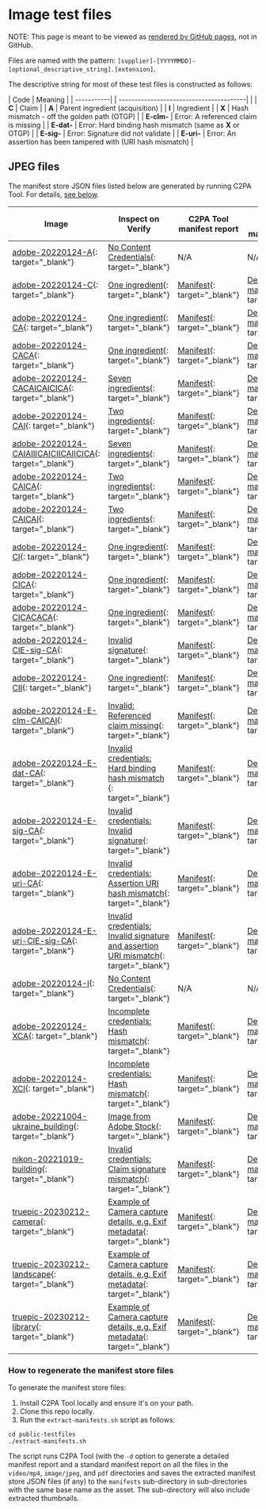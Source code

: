 # Image test files

NOTE: This page is meant to be viewed as [rendered by GitHub pages](https://c2pa.org/public-testfiles/image/), not in GitHub.

Files are named with the pattern: `[supplier]-[YYYYMMDD]-[optional_descriptive_string].[extension]`. 

The descriptive string for most of these test files is constructed as follows:

| Code       | Meaning                                      |
| -----------| | ----------------------------------------|  |
| **C**        | Claim                                      |
| **A**        | Parent ingredient (acquisition)            |
| **I**        | Ingredient                                 |
| **X**        | Hash mismatch - off the golden path (OTGP) |
| **E-clm-**   | Error: A referenced claim is missing |
| **E-dat-**   | Error: Hard binding hash mismatch (same as **X** or OTGP) |
| **E-sig-**   | Error: Signature did not validate |
| **E-uri-**   | Error: An assertion has been tampered with (URI hash mismatch) |

## JPEG files

The manifest store JSON files listed below are generated by running C2PA Tool.  For details, [see below]().

| Image | Inspect on Verify | C2PA Tool manifest report | C2PA Tool detailed manifest report |
|-------|-------------------|-----------------------|------------------------------------|
| [adobe-20220124-A](jpeg/adobe-20220124-A.jpg){: target="_blank"} |[No Content Credentials](https://contentcredentials.org/verify?source=https://c2pa.org/public-testfiles/image/jpeg/adobe-20220124-A.jpg){: target="_blank"} | N/A | N/A |
| [adobe-20220124-C](jpeg/adobe-20220124-C.jpg){: target="_blank"}  |[One ingredient](https://contentcredentials.org/verify?source=https://c2pa.org/public-testfiles/image/jpeg/adobe-20220124-C.jpg){: target="_blank"} | [Manifest](jpeg/manifests/adobe-20220124-C/manifest_store.json){: target="_blank"}  | [Detailed manifest](jpeg/manifests/adobe-20220124-C/detailed.json){: target="_blank"}  |
| [adobe-20220124-CA](jpeg/adobe-20220124-CA.jpg){: target="_blank"} |  [One ingredient](https://contentcredentials.org/verify?source=https://c2pa.org/public-testfiles/image/jpeg/adobe-20220124-CA.jpg){: target="_blank"} | [Manifest](jpeg/manifests/adobe-20220124-CA/manifest_store.json){: target="_blank"}  | [Detailed manifest](jpeg/manifests/adobe-20220124-CA/detailed.json){: target="_blank"}  |
| [adobe-20220124-CACA](jpeg/adobe-20220124-CACA.jpg){: target="_blank"} | [One ingredient](https://contentcredentials.org/verify?source=https://c2pa.org/public-testfiles/image/jpeg/adobe-20220124-CACA.jpg){: target="_blank"} | [Manifest](jpeg/manifests/adobe-20220124-CACA/manifest_store.json){: target="_blank"}  | [Detailed manifest](jpeg/manifests/adobe-20220124-CACA/detailed.json){: target="_blank"}  |
| [adobe-20220124-CACAICAICICA](jpeg/adobe-20220124-CACAICAICICA.jpg){: target="_blank"} | [Seven ingredients](https://contentcredentials.org/verify?source=https://c2pa.org/public-testfiles/image/jpeg/adobe-20220124-CACAICAICICA.jpg){: target="_blank"} | [Manifest](jpeg/manifests/adobe-20220124-CACAICAICICA/manifest_store.json){: target="_blank"}  | [Detailed manifest](jpeg/manifests/adobe-20220124-CACAICAICICA/detailed.json){: target="_blank"}  |
| [adobe-20220124-CAI](jpeg/adobe-20220124-CAI.jpg){: target="_blank"} | [Two ingredients](https://contentcredentials.org/verify?source=https://c2pa.org/public-testfiles/image/jpeg/adobe-20220124-CAI.jpg){: target="_blank"} | [Manifest](jpeg/manifests/adobe-20220124-CAI/manifest_store.json){: target="_blank"}  | [Detailed manifest](jpeg/manifests/adobe-20220124-CAI/detailed.json){: target="_blank"}  |
| [adobe-20220124-CAIAIIICAICIICAIICICA](jpeg/adobe-20220124-CAIAIIICAICIICAIICICA.jpg){: target="_blank"} | [Seven ingredients](https://contentcredentials.org/verify?source=https://c2pa.org/public-testfiles/image/jpeg/adobe-20220124-CAIAIIICAICIICAIICICA.jpg){: target="_blank"} | [Manifest](jpeg/manifests/adobe-20220124-CAIAIIICAICIICAIICICA/manifest_store.json){: target="_blank"}  | [Detailed manifest](jpeg/manifests/adobe-20220124-CAIAIIICAICIICAIICICA/detailed.json){: target="_blank"}  |
| [adobe-20220124-CAICA](jpeg/adobe-20220124-CAICA.jpg){: target="_blank"} | [Two ingredients](https://contentcredentials.org/verify?source=https://c2pa.org/public-testfiles/image/jpeg/adobe-20220124-CAICA.jpg){: target="_blank"} | [Manifest](jpeg/manifests/adobe-20220124-CAICA/manifest_store.json){: target="_blank"}  | [Detailed manifest](jpeg/manifests/adobe-20220124-CAICA/detailed.json){: target="_blank"}  |
| [adobe-20220124-CAICAI](jpeg/adobe-20220124-CAICAI.jpg){: target="_blank"} | [Two ingredients](https://contentcredentials.org/verify?source=https://c2pa.org/public-testfiles/image/jpeg/adobe-20220124-CAICAI.jpg){: target="_blank"} | [Manifest](jpeg/manifests/adobe-20220124-CAICAI/manifest_store.json){: target="_blank"}  | [Detailed manifest](jpeg/manifests/adobe-20220124-CAICAI/detailed.json){: target="_blank"}  |
| [adobe-20220124-CI](jpeg/adobe-20220124-CI.jpg){: target="_blank"} | [One ingredient](https://contentcredentials.org/verify?source=https://c2pa.org/public-testfiles/image/jpeg/adobe-20220124-CI.jpg){: target="_blank"} | [Manifest](jpeg/manifests/adobe-20220124-CI/manifest_store.json){: target="_blank"}  | [Detailed manifest](jpeg/manifests/adobe-20220124-CI/detailed.json){: target="_blank"}  |
| [adobe-20220124-CICA](jpeg/adobe-20220124-CICA.jpg){: target="_blank"} | [One ingredient](https://contentcredentials.org/verify?source=https://c2pa.org/public-testfiles/image/jpeg/adobe-20220124-CICA.jpg){: target="_blank"} | [Manifest](jpeg/manifests/adobe-20220124-CICA/manifest_store.json){: target="_blank"}  | [Detailed manifest](jpeg/manifests/adobe-20220124-CICA/detailed.json){: target="_blank"}  |
| [adobe-20220124-CICACACA](jpeg/adobe-20220124-CICACACA.jpg){: target="_blank"} | [One ingredient](https://contentcredentials.org/verify?source=https://c2pa.org/public-testfiles/image/jpeg/adobe-20220124-CICACACA.jpg){: target="_blank"} | [Manifest](jpeg/manifests/adobe-20220124-CICACACA/manifest_store.json){: target="_blank"}  | [Detailed manifest](jpeg/manifests/adobe-20220124-CICACACA/detailed.json){: target="_blank"}  |
| [adobe-20220124-CIE-sig-CA](jpeg/adobe-20220124-CIE-sig-CA.jpg){: target="_blank"} | [Invalid signature](https://contentcredentials.org/verify?source=https://c2pa.org/public-testfiles/image/jpeg/adobe-20220124-CIE-sig-CA.jpg){: target="_blank"} | [Manifest](jpeg/manifests/adobe-20220124-CIE-sig-CA/manifest_store.json){: target="_blank"}  | [Detailed manifest](jpeg/manifests/adobe-20220124-CIE-sig-CA/detailed.json){: target="_blank"}  | 
| [adobe-20220124-CII](jpeg/adobe-20220124-CII.jpg){: target="_blank"} | [One ingredient](https://contentcredentials.org/verify?source=https://c2pa.org/public-testfiles/image/jpeg/adobe-20220124-CII.jpg){: target="_blank"} | [Manifest](jpeg/manifests/adobe-20220124-CII/manifest_store.json){: target="_blank"}  | [Detailed manifest](jpeg/manifests/adobe-20220124-CII/detailed.json){: target="_blank"}  |
| [adobe-20220124-E-clm-CAICAI](jpeg/adobe-20220124-E-clm-CAICAI.jpg){: target="_blank"} | [Invalid: Referenced claim missing](https://contentcredentials.org/verify?source=https://c2pa.org/public-testfiles/image/jpeg/adobe-20220124-E-clm-CAICAI.jpg){: target="_blank"} | [Manifest](jpeg/manifests/adobe-20220124-E-clm-CAICAI/manifest_store.json){: target="_blank"}  | [Detailed manifest](jpeg/manifests/adobe-20220124-E-clm-CAICAI/detailed.json){: target="_blank"}  |
| [adobe-20220124-E-dat-CA](jpeg/adobe-20220124-E-dat-CA.jpg){: target="_blank"} | [Invalid credentials: Hard binding hash mismatch ](https://contentcredentials.org/verify?source=https://c2pa.org/public-testfiles/image/jpeg/adobe-20220124-E-dat-CA.jpg){: target="_blank"} | [Manifest](jpeg/manifests/image/jpegadobe-20220124-E-dat-CA/manifest_store.json){: target="_blank"}  | [Detailed manifest](jpeg/manifests/adobe-20220124-E-dat-CA/detailed.json){: target="_blank"}  |
| [adobe-20220124-E-sig-CA](jpeg/adobe-20220124-E-sig-CA.jpg){: target="_blank"} | [Invalid credentials: Invalid signature](https://contentcredentials.org/verify?source=https://c2pa.org/public-testfiles/image/jpeg/adobe-20220124-E-sig-CA.jpg){: target="_blank"} | [Manifest](jpeg/manifests/adobe-20220124-E-sig-CA/manifest_store.json){: target="_blank"}  | [Detailed manifest](jpeg/manifests/adobe-20220124-E-sig-CA/detailed.json){: target="_blank"}  |
| [adobe-20220124-E-uri-CA](jpeg/adobe-20220124-E-uri-CA.jpg){: target="_blank"} | [Invalid credentials: Assertion URI hash mismatch](https://contentcredentials.org/verify?source=https://c2pa.org/public-testfiles/image/jpeg/adobe-20220124-E-uri-CA.jpg){: target="_blank"} | [Manifest](jpeg/manifests/adobe-20220124-E-uri-CA/manifest_store.json){: target="_blank"}  | [Detailed manifest](jpeg/manifests/adobe-20220124-E-uri-CA/detailed.json){: target="_blank"}  |
| [adobe-20220124-E-uri-CIE-sig-CA](jpeg/adobe-20220124-E-uri-CIE-sig-CA.jpg){: target="_blank"} | [Invalid credentials: Invalid signature and assertion URI mismatch](https://contentcredentials.org/verify?source=https://c2pa.org/public-testfiles/image/jpeg/adobe-20220124-E-uri-CIE-sig-CA.jpg){: target="_blank"} | [Manifest](jpeg/manifests/adobe-20220124-E-uri-CIE-sig-CA/manifest_store.json){: target="_blank"}  | [Detailed manifest](jpeg/manifests/adobe-20220124-E-uri-CIE-sig-CA/detailed.json){: target="_blank"}  |
| [adobe-20220124-I](jpeg/adobe-20220124-I.jpg){: target="_blank"} | [No Content Credentials](https://contentcredentials.org/verify?source=https://c2pa.org/public-testfiles/image/jpeg/adobe-20220124-I.jpg){: target="_blank"}  | N/A | N/A |
| [adobe-20220124-XCA](jpeg/adobe-20220124-XCA.jpg){: target="_blank"} | [Incomplete credentials: Hash mismatch](https://contentcredentials.org/verify?source=https://c2pa.org/public-testfiles/image/jpeg/adobe-20220124-XCA.jpg){: target="_blank"} | [Manifest](jpeg/manifests/adobe-20220124-XCA/manifest_store.json){: target="_blank"}  | [Detailed manifest](jpeg/manifests/adobe-20220124-XCA/detailed.json){: target="_blank"}  |
| [adobe-20220124-XCI](jpeg/adobe-20220124-XCI.jpg){: target="_blank"} | [Incomplete credentials: Hash mismatch](https://contentcredentials.org/verify?source=https://c2pa.org/public-testfiles/image/jpeg/adobe-20220124-XCI.jpg){: target="_blank"} | [Manifest](jpeg/manifests/adobe-20220124-XCI/manifest_store.json){: target="_blank"}  | [Detailed manifest](jpeg/manifests/adobe-20220124-XCI/detailed.json){: target="_blank"}  |
| [adobe-20221004-ukraine_building](jpeg/adobe-20221004-ukraine_building.jpeg){: target="_blank"} | [Image from Adobe Stock](https://contentcredentials.org/verify?source=https://c2pa.org/public-testfiles/image/jpeg/adobe-20221004-ukraine_building.jpeg){: target="_blank"}| [Manifest](jpeg/manifests/adobe-20221004-ukraine_building/manifest_store.json){: target="_blank"}  | [Detailed manifest](jpeg/manifests/adobe-20221004-ukraine_building/detailed.json){: target="_blank"}  |
| [nikon-20221019-building](jpeg/nikon-20221019-building.jpeg){: target="_blank"} | [Invalid credentials: Claim signature mismatch](https://contentcredentials.org/verify?source=https://c2pa.org/public-testfiles/image/jpeg/nikon-20221019-building.jpeg){: target="_blank"}| [Manifest](jpeg/manifests/nikon-20221019-building/manifest_store.json){: target="_blank"}  | [Detailed manifest](jpeg/manifests/nikon-20221019-building/detailed.json){: target="_blank"}  |
| [truepic-20230212-camera](jpeg/truepic-20230212-camera.jpg){: target="_blank"} | [Example of Camera capture details, e.g. Exif metadata](https://contentcredentials.org/verify?source=https://c2pa.org/public-testfiles/image/jpeg/truepic-20230212-camera.jpg){: target="_blank"} | [Manifest](jpeg/manifests/truepic-20230212-camera/manifest_store.json){: target="_blank"}  | [Detailed manifest](jpeg/manifests/truepic-20230212-camera/detailed.json){: target="_blank"}  |
| [truepic-20230212-landscape](jpeg/truepic-20230212-landscape.jpg){: target="_blank"} | [Example of Camera capture details, e.g. Exif metadata](https://contentcredentials.org/verify?source=https://c2pa.org/public-testfiles/image/jpeg/truepic-20230212-landscape.jpg){: target="_blank"} | [Manifest](jpeg/manifests/truepic-20230212-landscape/manifest_store.json){: target="_blank"}  | [Detailed manifest](jpeg/manifests/truepic-20230212-landscape/detailed.json){: target="_blank"}  |
| [truepic-20230212-library](jpeg/truepic-20230212-library.jpg){: target="_blank"} | [Example of Camera capture details, e.g. Exif metadata](https://contentcredentials.org/verify?source=https://c2pa.org/public-testfiles/image/jpeg/truepic-20230212-library.jpg){: target="_blank"} | [Manifest](jpeg/manifests/truepic-20230212-library/manifest_store.json){: target="_blank"}  | [Detailed manifest](jpeg/manifests/truepic-20230212-library/detailed.json){: target="_blank"}  |

### How to regenerate the manifest store files

To generate the manifest store files:

1. Install C2PA Tool locally and ensure it's on your path.
1. Clone this repo locally.
1. Run the `extract-manifests.sh` script as follows:
```
cd public-testfiles
./extract-manifests.sh
```

The script runs C2PA Tool (with the `-d` option to generate a detailed manifest report and a standard manifest report on all the files in the `video/mp4`, `image/jpeg`, and `pdf` directories and saves the extracted manifest store JSON files (if any) to the `manifests` sub-directory in sub-directories with the same base name as the asset.   The sub-directory will also include extracted thumbnails.
